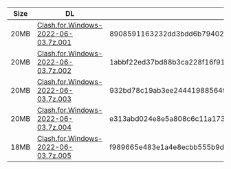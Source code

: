 |    Size   |     DL  | sha512sum |
|  ---  |  ---  |  ---  |
| 20MB | [Clash.for.Windows-2022-06-03.7z.001](https://cdn.jsdelivr.net/gh/appleians/cfw_m1@main/Clash.for.Windows-2022-06-03.7z.001) | 8908591163232dd3bdd6b79402ebf9770e73f20122058e9ce95974af64fdccfba9285559b545e3f2b1110499aa8950ac222b0ff5c972275e98b0b47438ad9631 |
| 20MB | [Clash.for.Windows-2022-06-03.7z.002](https://cdn.jsdelivr.net/gh/appleians/cfw_m1@main/Clash.for.Windows-2022-06-03.7z.002) | 1abbf22ed37bd88b3ca228f16f9115e2c004cc2eee2ee7eec8210442c4fbd81cb75483be3c56d2aba619fa09c15cbb9dbfbc22193abcc7d0c7f2c5be335ea476 |
| 20MB | [Clash.for.Windows-2022-06-03.7z.003](https://cdn.jsdelivr.net/gh/appleians/cfw_m1@main/Clash.for.Windows-2022-06-03.7z.003) | 932bd78c19ab3ee2444198856494e503bb4d4a3e26988f85e765989a9809ea3337b8e5e3512dd73f9f1e64d02e9f5e0f489388e022dc1e59baf8d29ec870c0fc |
| 20MB | [Clash.for.Windows-2022-06-03.7z.004](https://cdn.jsdelivr.net/gh/appleians/cfw_m1@main/Clash.for.Windows-2022-06-03.7z.004) | e313abd024e8e5a808c6c11a1737c73cb7bab028e6b7be6d282332f2cb466fb3af5756f5ddf69deab0904fdb5a1d98478aed40c5e0f8075e76edb087efc5dd21 |
| 18MB | [Clash.for.Windows-2022-06-03.7z.005](https://cdn.jsdelivr.net/gh/appleians/cfw_m1@main/Clash.for.Windows-2022-06-03.7z.005) | f989665e483e1a4e8ecbb555b9dc1b486891f79e5e56e93132393561aabd9888b2b5aee366cef31c31f1eac3715c6cc16e51f56cafc17180cce83e75aec7aaac |

